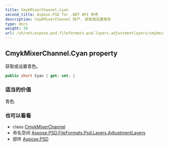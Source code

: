 ```yaml
---
title: CmykMixerChannel.Cyan
second_title: Aspose.PSD for .NET API 参考
description: CmykMixerChannel 财产. 获取或设置青色
type: docs
weight: 30
url: /zh/net/aspose.psd.fileformats.psd.layers.adjustmentlayers/cmykmixerchannel/cyan/
---
```

## CmykMixerChannel.Cyan property

获取或设置青色。

```csharp
public short Cyan { get; set; }
```

### 适当的价值

青色.

### 也可以看看

* class [CmykMixerChannel](../)
* 命名空间 [Aspose.PSD.FileFormats.Psd.Layers.AdjustmentLayers](../../cmykmixerchannel/)
* 部件 [Aspose.PSD](../../../)


